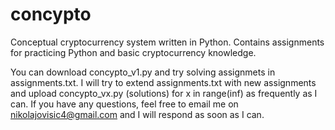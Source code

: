 # concypto

Conceptual cryptocurrency system written in Python. Contains assignments for practicing Python and basic cryptocurrency knowledge.

You can download concypto_v1.py and try solving assignmets in assignments.txt.
I will try to extend assignments.txt with new assignments and upload concypto_vx.py (solutions) for x in range(inf) as frequently as I can.
If you have any questions, feel free to email me on nikolajovisic4@gmail.com and I will respond as soon as I can.
  

